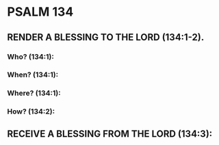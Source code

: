 ---
---
# PSALM 134 
## RENDER A BLESSING TO THE LORD (134:1-2). 
###  Who? (134:1): 
###  When? (134:1): 
###  Where? (134:1): 
###  How? (134:2): 
## RECEIVE A BLESSING FROM THE LORD (134:3): 
